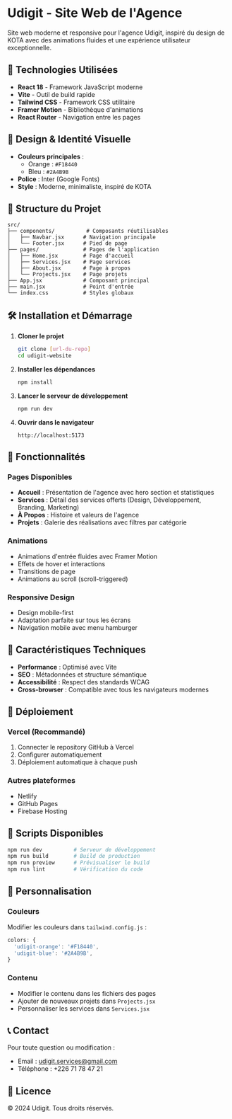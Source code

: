 # Udigit - Site Web de l'Agence

Site web moderne et responsive pour l'agence Udigit, inspiré du design de KOTA avec des animations fluides et une expérience utilisateur exceptionnelle.

## 🚀 Technologies Utilisées

- **React 18** - Framework JavaScript moderne
- **Vite** - Outil de build rapide
- **Tailwind CSS** - Framework CSS utilitaire
- **Framer Motion** - Bibliothèque d'animations
- **React Router** - Navigation entre les pages

## 🎨 Design & Identité Visuelle

- **Couleurs principales** : 
  - Orange : `#F18440`
  - Bleu : `#2A4B9B`
- **Police** : Inter (Google Fonts)
- **Style** : Moderne, minimaliste, inspiré de KOTA

## 📁 Structure du Projet

```
src/
├── components/          # Composants réutilisables
│   ├── Navbar.jsx      # Navigation principale
│   └── Footer.jsx      # Pied de page
├── pages/              # Pages de l'application
│   ├── Home.jsx        # Page d'accueil
│   ├── Services.jsx    # Page services
│   ├── About.jsx       # Page à propos
│   └── Projects.jsx    # Page projets
├── App.jsx             # Composant principal
├── main.jsx            # Point d'entrée
└── index.css           # Styles globaux
```

## 🛠️ Installation et Démarrage

1. **Cloner le projet**
   ```bash
   git clone [url-du-repo]
   cd udigit-website
   ```

2. **Installer les dépendances**
   ```bash
   npm install
   ```

3. **Lancer le serveur de développement**
   ```bash
   npm run dev
   ```

4. **Ouvrir dans le navigateur**
   ```
   http://localhost:5173
   ```

## 📱 Fonctionnalités

### Pages Disponibles
- **Accueil** : Présentation de l'agence avec hero section et statistiques
- **Services** : Détail des services offerts (Design, Développement, Branding, Marketing)
- **À Propos** : Histoire et valeurs de l'agence
- **Projets** : Galerie des réalisations avec filtres par catégorie

### Animations
- Animations d'entrée fluides avec Framer Motion
- Effets de hover et interactions
- Transitions de page
- Animations au scroll (scroll-triggered)

### Responsive Design
- Design mobile-first
- Adaptation parfaite sur tous les écrans
- Navigation mobile avec menu hamburger

## 🎯 Caractéristiques Techniques

- **Performance** : Optimisé avec Vite
- **SEO** : Métadonnées et structure sémantique
- **Accessibilité** : Respect des standards WCAG
- **Cross-browser** : Compatible avec tous les navigateurs modernes

## 🚀 Déploiement

### Vercel (Recommandé)
1. Connecter le repository GitHub à Vercel
2. Configurer automatiquement
3. Déploiement automatique à chaque push

### Autres plateformes
- Netlify
- GitHub Pages
- Firebase Hosting

## 📝 Scripts Disponibles

```bash
npm run dev          # Serveur de développement
npm run build        # Build de production
npm run preview      # Prévisualiser le build
npm run lint         # Vérification du code
```

## 🎨 Personnalisation

### Couleurs
Modifier les couleurs dans `tailwind.config.js` :
```javascript
colors: {
  'udigit-orange': '#F18440',
  'udigit-blue': '#2A4B9B',
}
```

### Contenu
- Modifier le contenu dans les fichiers des pages
- Ajouter de nouveaux projets dans `Projects.jsx`
- Personnaliser les services dans `Services.jsx`

## 📞 Contact

Pour toute question ou modification :
- Email : udigit.services@gmail.com
- Téléphone : +226 71 78 47 21

## 📄 Licence

© 2024 Udigit. Tous droits réservés.

